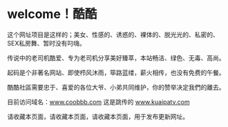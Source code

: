 # welcome！酷酷

这个网址项目是这样的；美女、性感的、诱惑的、裸体的、脱光光的、私密的、SEX私房舞、暂时没有叼嗨。

传说中的老司机酷爱、专为老司机分享美好臻萃，本站畅洁、绿色、无毒、高尚。 

起码是个非著名网站、即使栉风沐雨，筚路蓝缕，薪火相传，也没有免费的午餐。 

酷酷社區需要忠于、喜爱的各位大爷、小弟共同维护，你的赞举决定我們的離去。 

目前访问域名：www.coobbb.com   这是跳传的 www.kuaipatv.com

请收藏本页面，请收藏本页面，请收藏本页面，用于发布更新网址。  
